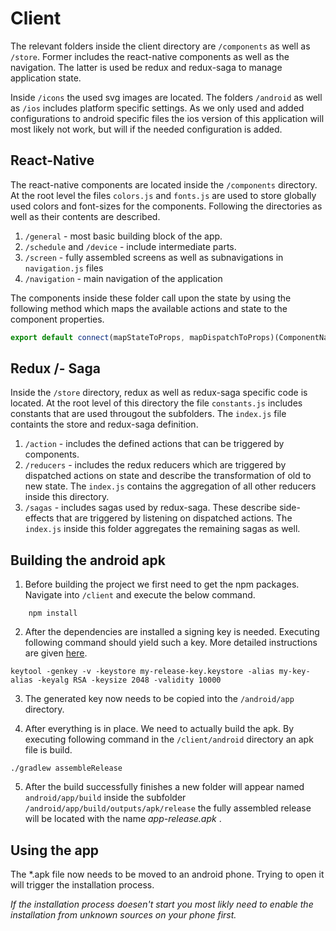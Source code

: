 # Client
The relevant folders inside the client directory are `/components`
as well as `/store`. Former includes the react-native components as well as the navigation. The latter is used be redux and redux-saga to manage application state.

Inside `/icons` the used svg images are located. The folders `/android` as well as `/ios` includes platform specific settings. As we only used and added configurations to android specific files the ios version of this application will most likely not work, but will if the needed configuration is added.


## React-Native
The react-native components are located inside the `/components` directory. At the root level the files `colors.js` and `fonts.js` are used to store globally used colors and font-sizes for the components.
Following the directories as well as their contents are described.

1. `/general` - most basic building block of the app.
2. `/schedule` and `/device` - include intermediate parts.
3. `/screen` - fully assembled screens as well as subnavigations in `navigation.js` files
4. `/navigation` - main navigation of the application

The components inside these folder call upon the state by using the following method which maps the available actions and state to the component properties.
```javascript
export default connect(mapStateToProps, mapDispatchToProps)(ComponentName);
```

## Redux /- Saga
Inside the `/store` directory, redux as well as redux-saga specific code is located. At the root level of this directory the file `constants.js` includes constants that are used througout the subfolders. The `index.js` file containts the store and redux-saga definition.

1. `/action` - includes the defined actions that can be triggered by components.
2. `/reducers` - includes the redux reducers which are triggered by dispatched actions on state and describe the transformation of old to new state. The `index.js` contains the aggregation of all other reducers inside this directory.
3. `/sagas` - includes sagas used by redux-saga. These describe side-effects that are triggered by listening on dispatched actions. The `index.js` inside this folder aggregates the remaining sagas as well. 

## Building the android apk


1. Before building the project we first need to get the npm packages. Navigate into `/client` and execute the below command.
```
    npm install
```

2. After the dependencies are installed a signing key is needed. Executing following command should yield such a key. More detailed instructions are given [here](https://facebook.github.io/react-native/docs/signed-apk-android).
```
keytool -genkey -v -keystore my-release-key.keystore -alias my-key-alias -keyalg RSA -keysize 2048 -validity 10000
```

3. The generated key now needs to be copied into the `/android/app` directory. 

4. After everything is in place. We need to actually build the apk. By executing following command in the `/client/android` directory an apk file is build.
```
./gradlew assembleRelease
```

5. After the build successfully finishes a new folder will appear named `android/app/build` inside the subfolder `/android/app/build/outputs/apk/release` the fully assembled release will be located with the name *app-release.apk* .


## Using the app

The *.apk file now needs to be moved to an android phone. Trying
to open it will trigger the installation process.

*If the installation process doesen't start you most likly need to
enable the installation from unknown sources on your phone first.*
